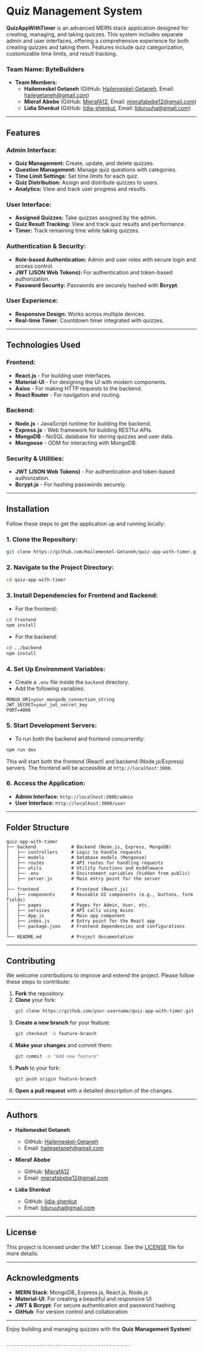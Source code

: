 
# Quiz Management System

**QuizAppWithTimer** is an advanced MERN stack application designed for creating, managing, and taking quizzes. This system includes separate admin and user interfaces, offering a comprehensive experience for both creating quizzes and taking them. Features include quiz categorization, customizable time limits, and result tracking.

### Team Name: ByteBuilders

- **Team Members:**
  - **Hailemeskel Getaneh** (GitHub: [Hailemeskel-Getaneh](https://github.com/Hailemeskel-Getaneh), Email: [hailegetaneh@gmail.com](mailto:hailegetaneh@gmail.com))
  - **Mieraf Abebe** (GitHub: [MierafA12](https://github.com/MierafA12), Email: [mierafabebe12@gmail.com](mailto:mierafabebe12@gmail.com))
  - **Lidia Shenkut** (GitHub: [lidia-shenkut](https://github.com/lidia-shenkut), Email: [liduruuha@gmail.com](mailto:liduruuha@gmail.com))

---

## Features

### Admin Interface:
- **Quiz Management:** Create, update, and delete quizzes.
- **Question Management:** Manage quiz questions with categories.
- **Time Limit Settings:** Set time limits for each quiz.
- **Quiz Distribution:** Assign and distribute quizzes to users.
- **Analytics:** View and track user progress and results.

### User Interface:
- **Assigned Quizzes:** Take quizzes assigned by the admin.
- **Quiz Result Tracking:** View and track quiz results and performance.
- **Timer:** Track remaining time while taking quizzes.

### Authentication & Security:
- **Role-based Authentication:** Admin and user roles with secure login and access control.
- **JWT (JSON Web Tokens):** For authentication and token-based authorization.
- **Password Security:** Passwords are securely hashed with **Bcrypt**.

### User Experience:
- **Responsive Design:** Works across multiple devices.
- **Real-time Timer:** Countdown timer integrated with quizzes.

---

## Technologies Used

### Frontend:
- **React.js** - For building user interfaces.
- **Material-UI** - For designing the UI with modern components.
- **Axios** - For making HTTP requests to the backend.
- **React Router** - For navigation and routing.

### Backend:
- **Node.js** - JavaScript runtime for building the backend.
- **Express.js** - Web framework for building RESTful APIs.
- **MongoDB** - NoSQL database for storing quizzes and user data.
- **Mongoose** - ODM for interacting with MongoDB.

### Security & Utilities:
- **JWT (JSON Web Tokens)** - For authentication and token-based authorization.
- **Bcrypt.js** - For hashing passwords securely.

---

## Installation

Follow these steps to get the application up and running locally:

### 1. Clone the Repository:
```bash
git clone https://github.com/Hailemeskel-Getaneh/quiz-app-with-timer.git
```

### 2. Navigate to the Project Directory:
```bash
cd quiz-app-with-timer
```

### 3. Install Dependencies for Frontend and Backend:
- For the frontend:
```bash
cd frontend
npm install
```
- For the backend:
```bash
cd ../backend
npm install
```

### 4. Set Up Environment Variables:
- Create a `.env` file inside the `backend` directory.
- Add the following variables:

```env
MONGO_URI=your_mongodb_connection_string
JWT_SECRET=your_jwt_secret_key
PORT=4000
```

### 5. Start Development Servers:
- To run both the backend and frontend concurrently:
```bash
npm run dev
```

This will start both the frontend (React) and backend (Node.js/Express) servers. The frontend will be accessible at `http://localhost:3000`.

### 6. Access the Application:
- **Admin Interface:** `http://localhost:3000/admin`
- **User Interface:** `http://localhost:3000/user`

---

## Folder Structure

```plaintext
quiz-app-with-timer
├── backend             # Backend (Node.js, Express, MongoDB)
│   ├── controllers     # Logic to handle requests
│   ├── models          # Database models (Mongoose)
│   ├── routes          # API routes for handling requests
│   ├── utils           # Utility functions and middleware
│   ├── .env            # Environment variables (hidden from public)
│   ├── server.js       # Main entry point for the server
│
├── frontend            # Frontend (React.js)
│   ├── components      # Reusable UI components (e.g., buttons, form fields)
│   ├── pages           # Pages for Admin, User, etc.
│   ├── services        # API calls using Axios
│   ├── App.js          # Main app component
│   ├── index.js        # Entry point for the React app
│   ├── package.json    # Frontend dependencies and configurations
│
└── README.md           # Project documentation
```

---

## Contributing

We welcome contributions to improve and extend the project. Please follow these steps to contribute:

1. **Fork** the repository.
2. **Clone** your fork:
   ```bash
   git clone https://github.com/your-username/quiz-app-with-timer.git
   ```
3. **Create a new branch** for your feature:
   ```bash
   git checkout -b feature-branch
   ```
4. **Make your changes** and commit them:
   ```bash
   git commit -m "Add new feature"
   ```
5. **Push** to your fork:
   ```bash
   git push origin feature-branch
   ```
6. **Open a pull request** with a detailed description of the changes.

---

## Authors

- **Hailemeskel Getaneh**  
  - GitHub: [Hailemeskel-Getaneh](https://github.com/Hailemeskel-Getaneh)  
  - Email: [hailegetaneh@gmail.com](mailto:hailegetaneh@gmail.com)

- **Mieraf Abebe**  
  - GitHub: [MierafA12](https://github.com/MierafA12)  
  - Email: [mierafabebe12@gmail.com](mailto:mierafabebe12@gmail.com)

- **Lidia Shenkut**  
  - GitHub: [lidia-shenkut](https://github.com/lidia-shenkut)  
  - Email: [liduruuha@gmail.com](mailto:liduruuha@gmail.com)

---

## License

This project is licensed under the MIT License. See the [LICENSE](LICENSE) file for more details.

---

## Acknowledgments

- **MERN Stack**: MongoDB, Express.js, React.js, Node.js
- **Material-UI**: For creating a beautiful and responsive UI
- **JWT & Bcrypt**: For secure authentication and password hashing
- **GitHub**: For version control and collaboration

---

Enjoy building and managing quizzes with the **Quiz Management System**!
```

----------------------------------------------
